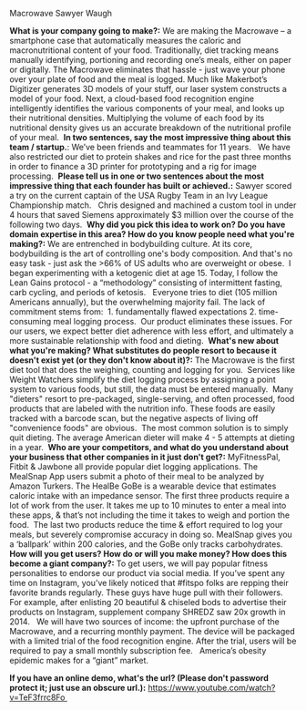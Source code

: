 Macrowave Sawyer Waugh  

**What is your company going to make?:** We are making the Macrowave – a smartphone case that automatically measures the caloric and macronutritional content of your food.  Traditionally, diet tracking means manually identifying, portioning and recording one’s meals, either on paper or digitally.  The Macrowave eliminates that hassle - just wave your phone over your plate of food and the meal is logged. Much like Makerbot’s Digitizer generates 3D models of your stuff, our laser system constructs a model of your food.  Next, a cloud-based food recognition engine intelligently identifies the various components of your meal, and looks up their nutritional densities.  Multiplying the volume of each food by its nutritional density gives us an accurate breakdown of the nutritional profile of your meal. 
**In two sentences, say the most impressive thing about this team / startup.**: We’ve been friends and teammates for 11 years.    We have also restricted our diet to protein shakes and rice for the past three months in order to finance a 3D printer for prototyping and a rig for image processing. 
**Please tell us in one or two sentences about the most impressive thing that each founder has built or achieved.:** Sawyer scored a try on the current captain of the USA Rugby Team in an Ivy League Championship match.   Chris designed and machined a custom tool in under 4 hours that saved Siemens approximately $3 million over the course of the following two days. 
**Why did you pick this idea to work on?  Do you have domain expertise in this area?  How do you know people need what you're making?:** We are entrenched in bodybuilding culture.  At its core, bodybuilding is the art of controlling one's body composition. And that's no easy task - just ask the >66% of US adults who are overweight or obese.  I began experimenting with a ketogenic diet at age 15. Today, I follow the Lean Gains protocol - a “methodology” consisting of intermittent fasting, carb cycling, and periods of ketosis.    Everyone tries to diet (105 million Americans annually), but the overwhelming majority fail. The lack of commitment stems from:  1. fundamentally flawed expectations 2. time-consuming meal logging process.  Our product eliminates these issues.  For our users, we expect better diet adherence with less effort, and ultimately a more sustainable relationship with food and dieting. 
**What's new about what you're making? What substitutes do people resort to because it doesn't exist yet (or they don't know about it)?:** The Macrowave is the first diet tool that does the weighing, counting and logging for you.  Services like Weight Watchers simplify the diet logging process by assigning a point system to various foods, but still, the data must be entered manually.  Many "dieters" resort to pre-packaged, single-serving, and often processed, food products that are labeled with the nutrition info. These foods are easily tracked with a barcode scan, but the negative aspects of living off "convenience foods" are obvious.  The most common solution is to simply quit dieting. The average American dieter will make 4 - 5 attempts at dieting in a year. 
**Who are your competitors, and what do you understand about your business that other companies in it just don't get?:** MyFitnessPal, Fitbit & Jawbone all provide popular diet logging applications. The MealSnap App users submit a photo of their meal to be analyzed by Amazon Turkers.  The HealBe GoBe is a wearable device that estimates caloric intake with an impedance sensor. The first three products require a lot of work from the user.  It takes me up to 10 minutes to enter a meal into these apps, & that’s not including the time it takes to weigh and portion the food.  The last two products reduce the time & effort required to log your meals, but severely compromise accuracy in doing so.  MealSnap gives you a ‘ballpark’ within 200 calories, and the GoBe only tracks carbohydrates. 
**How will you get users? How do or will you make money? How does this become a giant company?:** To get users, we will pay popular fitness personalities to endorse our product via social media.  If you’ve spent any time on Instagram, you’ve likely noticed that #fitspo folks are repping their favorite brands regularly.  These guys have huge pull with their followers. For example, after enlisting 20 beautiful & chiseled bods to advertise their products on Instagram, supplement company SHREDZ saw 20x growth in 2014.   We will have two sources of income: the upfront purchase of the Macrowave, and a recurring monthly payment.  The device will be packaged with a limited trial of the food recognition engine.  After the trial, users will be required to pay a small monthly subscription fee.    America’s obesity epidemic makes for a “giant” market. 

**If you have an online demo, what's the url? (Please don't password protect it; just use an obscure url.):** https://www.youtube.com/watch?v=TeF3frrc8Fo 
